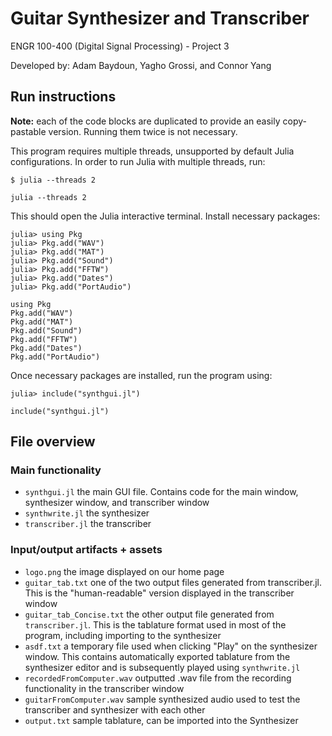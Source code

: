 # Guitar Synthesizer and Transcriber

ENGR 100-400 (Digital Signal Processing) - Project 3

Developed by: Adam Baydoun, Yagho Grossi, and Connor Yang


## Run instructions

**Note:** each of the code blocks are duplicated to provide an easily copy-pastable version. Running them twice is not necessary.

This program requires multiple threads, unsupported by default Julia configurations. In order to run Julia with multiple threads, run:
```
$ julia --threads 2
```
```
julia --threads 2
```
This should open the Julia interactive terminal. Install necessary packages:
```
julia> using Pkg
julia> Pkg.add("WAV")
julia> Pkg.add("MAT")
julia> Pkg.add("Sound")
julia> Pkg.add("FFTW")
julia> Pkg.add("Dates")
julia> Pkg.add("PortAudio")
```
```
using Pkg
Pkg.add("WAV")
Pkg.add("MAT")
Pkg.add("Sound")
Pkg.add("FFTW")
Pkg.add("Dates")
Pkg.add("PortAudio")
```
Once necessary packages are installed, run the program using:
```
julia> include("synthgui.jl")
```
```
include("synthgui.jl")
```

## File overview

### Main functionality
- `synthgui.jl` the main GUI file. Contains code for the main window, synthesizer window, and transcriber window
- `synthwrite.jl` the synthesizer
- `transcriber.jl` the transcriber

### Input/output artifacts + assets
- `logo.png` the image displayed on our home page
- `guitar_tab.txt` one of the two output files generated from transcriber.jl. This is the "human-readable" version displayed in the transcriber window
- `guitar_tab_Concise.txt` the other output file generated from `transcriber.jl`. This is the tablature format used in most of the program, including importing to the synthesizer
- `asdf.txt` a temporary file used when clicking "Play" on the synthesizer window. This contains automatically exported tablature from the synthesizer editor and is subsequently played using `synthwrite.jl`
- `recordedFromComputer.wav` outputted .wav file from the recording functionality in the transcriber window
- `guitarFromComputer.wav` sample synthesized audio used to test the transcriber and synthesizer with each other
- `output.txt` sample tablature, can be imported into the Synthesizer
